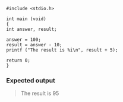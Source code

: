 
```
#include <stdio.h>

int main (void)
{
int answer, result;

answer = 100;
result = answer - 10;
printf ("The result is %i\n", result + 5);

return 0;
}
```
### Expected output

> The result is 95